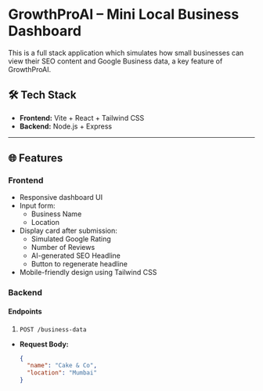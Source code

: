 # GrowthProAI – Mini Local Business Dashboard

This is a full stack application which simulates how small businesses can view their SEO content and Google Business data, a key feature of GrowthProAI.

## 🛠 Tech Stack

- **Frontend:** Vite + React + Tailwind CSS
- **Backend:** Node.js + Express

---

## 🌐 Features

### Frontend

- Responsive dashboard UI
- Input form:
  - Business Name
  - Location
- Display card after submission:
  - Simulated Google Rating
  - Number of Reviews
  - AI-generated SEO Headline
  - Button to regenerate headline
- Mobile-friendly design using Tailwind CSS

### Backend

#### Endpoints

1. `POST /business-data`

- **Request Body:**
  ```json
  {
    "name": "Cake & Co",
    "location": "Mumbai"
  }
